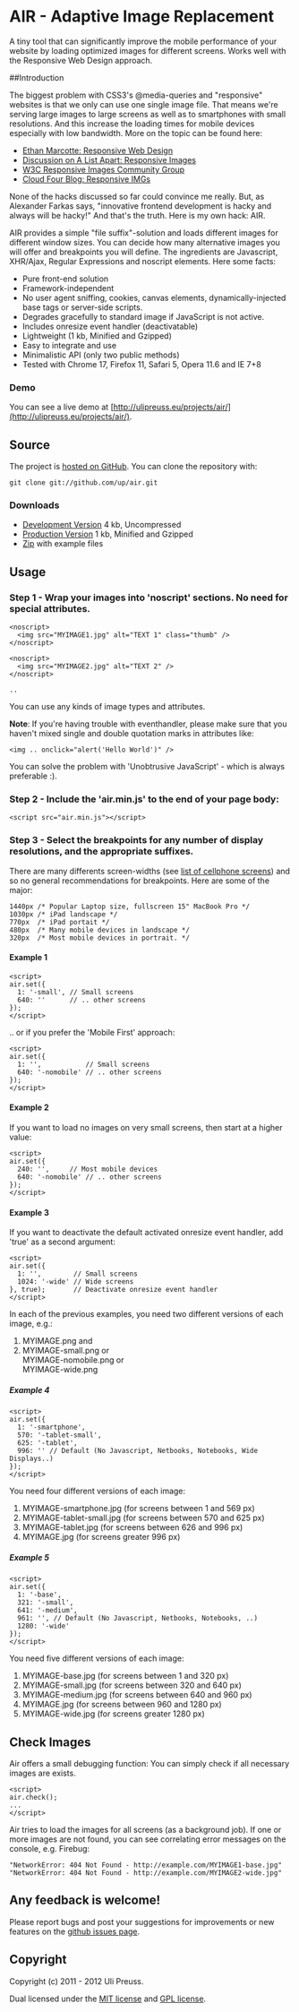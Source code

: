 AIR - Adaptive Image Replacement
====

A tiny tool that can significantly improve the mobile performance of your website by loading optimized images 
for different screens. Works well with the Responsive Web Design approach. 


##Introduction

The biggest problem with CSS3's @media-queries and "responsive" websites is that we only can use one single image file. That means we're serving large images to large screens as well as to smartphones with small resolutions. And this increase the loading times for mobile devices especially with low bandwidth. More on the topic can be found here: 

*	[Ethan Marcotte: Responsive Web Design](http://www.alistapart.com/articles/responsive-web-design/)
*	[Discussion on A List Apart: Responsive Images](http://www.alistapart.com/comments/responsive-images-how-they-almost-worked-and-what-we-need/)
*	[W3C Responsive Images Community Group](http://www.w3.org/community/respimg/)
*	[Cloud Four Blog: Responsive IMGs](http://blog.cloudfour.com/responsive-imgs-part-2/)
		         

None of the hacks discussed so far could convince me really. But, as Alexander Farkas says, "innovative frontend development is hacky and always will be hacky!" And that's the truth. Here is my own hack: AIR.

AIR provides a simple "file suffix"-solution and loads different images for different window sizes. You can decide how many alternative images you will offer and breakpoints you will define. The ingredients are Javascript, XHR/Ajax, Regular Expressions and noscript elements. Here some facts:

*	Pure front-end solution
*	Framework-independent
*	No user agent sniffing, cookies, canvas elements, dynamically-injected base tags or server-side scripts.
*	Degrades gracefully to standard image if JavaScript is not active.
*	Includes onresize event handler (deactivatable)
*	Lightweight (1 kb, Minified and Gzipped)
*	Easy to integrate and use
*	Minimalistic API (only two public methods)
*	Tested with Chrome 17, Firefox 11, Safari 5, Opera 11.6 and IE 7+8



### Demo

You can see a live demo at [http://ulipreuss.eu/projects/air/](http://ulipreuss.eu/projects/air/).


## Source

The project is [hosted on GitHub](http://github.com/up/air/). You can clone the repository with:

	git clone git://github.com/up/air.git

### Downloads

*	[Development Version](http://raw.github.com/up/air/master/air.js) 4 kb, Uncompressed
*	[Production Version](http://raw.github.com/up/air/master/air.min.js) 	1 kb, Minified and Gzipped
*	[Zip](http://github.com/up/air/zipball/master) 	with example files


## Usage

### Step 1 - Wrap your images into 'noscript' sections. No need for special attributes. 

	<noscript>
	  <img src="MYIMAGE1.jpg" alt="TEXT 1" class="thumb" />
	</noscript>
	
	<noscript>
	  <img src="MYIMAGE2.jpg" alt="TEXT 2" />
	</noscript> 
	
	..   
	
You can use any kinds of image types and attributes.

**Note**: If you're having trouble with eventhandler, please make sure that you haven't mixed single and double quotation marks in attributes like:
	
	<img .. onclick="alert('Hello World')" />

You can solve the problem with 'Unobtrusive JavaScript' - which is always preferable :).


### Step 2 - Include the 'air.min.js' to the end of your page body: 

	<script src="air.min.js"></script>


### Step 3 - Select the breakpoints for any number of display resolutions, and the appropriate suffixes. 

There are many differents screen-widths 
(see [list of cellphone screens](http://cartoonized.net/cellphone-screen-resolution.php)) and so no general recommendations for breakpoints. Here are some of the major:

	1440px /* Popular Laptop size, fullscreen 15" MacBook Pro */
	1030px /* iPad landscape */
	770px  /* iPad portait */
	480px  /* Many mobile devices in landscape */
	320px  /* Most mobile devices in portrait. */
	
#### Example 1

	<script>
	air.set({
	  1: '-small', // Small screens
	  640: ''      // .. other screens
	});
	</script>

.. or if you prefer the 'Mobile First' approach: 

	<script>
	air.set({
	  1: '',           // Small screens
	  640: '-nomobile' // .. other screens
	});
	</script>
	
#### Example 2

If you want to load no images on very small screens, then start at a higher value:

	<script>
	air.set({
	  240: '',     // Most mobile devices
	  640: '-nomobile' // .. other screens
	});
	</script>
	
#### Example 3

If you want to deactivate the default activated onresize event handler, add 'true' as a second argument:

	<script>
	air.set({
	  1: '',        // Small screens
	  1024: '-wide' // Wide screens
	}, true);       // Deactivate onresize event handler
	</script>
	

In each of the previous examples, you need two different versions of each image, e.g.:

1.	MYIMAGE.png and
2.	MYIMAGE-small.png or <br/>MYIMAGE-nomobile.png or <br/>MYIMAGE-wide.png


##### Example 4
 
	<script>
	air.set({
	  1: '-smartphone',
	  570: '-tablet-small',
	  625: '-tablet',
	  996: '' // Default (No Javascript, Netbooks, Notebooks, Wide Displays..)
	});
	</script>
	
You need four different versions of each image:

1.	MYIMAGE-smartphone.jpg (for screens between 1 and 569 px)
2. 	MYIMAGE-tablet-small.jpg (for screens between 570 and 625 px)
3.	MYIMAGE-tablet.jpg (for screens between 626 and 996 px)
4.	MYIMAGE.jpg (for screens greater 996 px)


##### Example 5

	<script>
	air.set({
	  1: '-base',
	  321: '-small',
	  641: '-medium',
	  961: '', // Default (No Javascript, Netbooks, Notebooks, ..)
	  1280: '-wide'
	});
	</script>

You need five different versions of each image:

1.	MYIMAGE-base.jpg (for screens between 1 and 320 px)
2.	MYIMAGE-small.jpg (for screens between 320 and 640 px)
3.	MYIMAGE-medium.jpg (for screens between 640 and 960 px)
4.	MYIMAGE.jpg (for screens between 960 and 1280 px)
5.	MYIMAGE-wide.jpg (for screens greater 1280 px)


## Check Images

Air offers a small debugging function: You can simply check if all necessary images are exists.

	<script>
	air.check();
	...
	</script>

Air tries to load the images for all screens (as a background job). If one or more images are not found, you can see correlating error messages on the console, e.g. Firebug:

	"NetworkError: 404 Not Found - http://example.com/MYIMAGE1-base.jpg"
	"NetworkError: 404 Not Found - http://example.com/MYIMAGE2-wide.jpg"


## Any feedback is welcome!

Please report bugs and post your suggestions for improvements or new features on the [github issues page](http://github.com/up/air/issues). 


## Copyright

Copyright (c) 2011 - 2012 Uli Preuss. 

Dual licensed under the [MIT license](http://github.com/up/air/blob/master/MIT-license.txt) and [GPL license](http://github.com/up/air/blob/master/GPL-license.txt).
